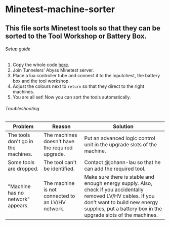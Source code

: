 # Minetest-machine-sorter
## This file sorts Minetest tools so that they can be sorted to the Tool Workshop or Battery Box.

###### Setup guide
1. Copy the whole code [here](https://raw.githubusercontent.com/johann-lau/Minetest-machine-sorter/main/Sorter).
2. Join Tunnelers' Abyss Minetest server.
3. Place a lua controller tube and connect it to the inputchest, the battery box and the tool workshop.
4. Adjust the colours next to  `return` so that they direct to the right machines.
5. You are all set! Now you can sort the tools automatically.

###### Troubleshooting
Problem|Reason|Solution
------|------|------
The tools don't go in the machines.|The machines doesn't have the required upgrade.|Put an advanced logic control unit in the upgrade slots of the machine.
Some tools are dropped.|The tool can't be identified.|Contact @johann-lau so that he can add the required tool.
"Machine has no network" appears.|The machine is not connected to an LV/HV network.|Make sure there is stable and enough energy supply. Also, check if you accidentally removed LV/HV cables. If you don't want to build new energy supplies, put a battery box in the upgrade slots of the machines.
